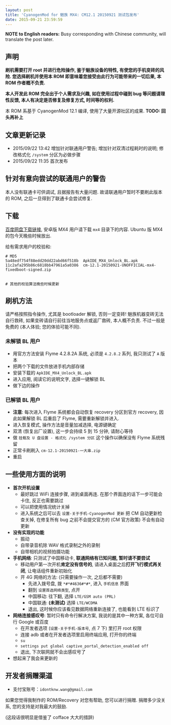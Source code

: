 ```yaml
---
layout: post
title: 'CyanogenMod for 魅族 MX4: CM12.1 20150921 测试包发布'
date: 2015-09-21 23:59:59
---
```


**NOTE to English readers:** Busy corresponding with Chinese community, will
translate the post later.


## 声明

**刷机需要打开 root 并进行危险操作, 鉴于魅族设备的特性, 有使您的手机变砖的风险.
您选择刷机并使用本 ROM 即意味着您接受由此行为可能带来的一切后果,
本 ROM 作者概不负责.**

**本人开发此 ROM 完全出于个人需求及兴趣, 如在使用过程中碰到 bug 等问题请理性反馈,
本人有决定是否修复及修复方式, 时间等的权利.**

本 ROM 系基于 CyanogenMod 12.1 编译, 使用了大量开源社区的成果. **TODO: 回头再补上**


## 文章更新记录

* 2015/09/22 13:42 增加针对联通用户警告; 增加针对双清过程耗时的说明; 修改格式化 `/system` 分区为必做步骤
* 2015/09/22 11:35 首次发布


## 针对有意向尝试的联通用户的警告

本人没有联通卡可供调试, 且据报告有大量问题. 故请联通用户暂时不要刷此版本的 ROM,
之后一旦得到了联通卡会尝试修复.


## 下载

[百度网盘下载链接][baidupan], 安卓版 MX4 用户请下载 `mx4` 目录下的内容.
Ubuntu 版 MX4 的包今天晚些时候放出.

[baidupan]: http://pan.baidu.com/s/1ntxQd3z

给有需求用户的校验和:

```
# MD5
5a48edf754f88edd20dd22abd66f518b  ApkIDE_MX4_Unlock_BL.apk
11c2afa295b86c6818bb47961a5a0386  cm-12.1-20150921-UNOFFICIAL-mx4-fixedboot-signed.zip


# 其他的校验算法晚些时候更新
```


## 刷机方法

请严格按照指令操作, 尤其是 bootloader 解锁, 否则一定变砖!
魅族机器变砖无法自行救砖, 如果变砖请自行前往当地服务点或返厂救砖, 本人概不负责.
不过一般是免费的 (本人体验; 您的体验可能不同).

### 未解锁 BL 用户

* 用官方方法安装 Flyme 4.2.8.2A 系统, 必须是 `4.2.8.2` 系列, 我只测试了 `A` 版本
* 把两个下载的文件放进手机内部存储
* 安装下载的 `ApkIDE_MX4_Unlock_BL.apk`
* 进入应用, 阅读它的说明文字, 选择一键解锁 BL
* 做下边的操作


### 已解锁 BL 用户

* **注意**: 每次进入 Flyme 系统都会自动恢复 recovery 分区到官方 recovery, 因此如果解锁 BL 后重启了 Flyme, 需要重新解锁并进入.
* 进入恢复模式, 操作方法是音量加减选择, 电源键确定
* 双清 (恢复出厂设置), 这一步会持续 5 到 15 分钟, 请耐心等待
* 做 `挂载及 U 盘设置 - 格式化 /system 分区` 这个操作以确保没有 Flyme 系统残留
* 正常卡刷刷入 `cm-12.1-20150921-一大串.zip`
* 重启


## 一些使用方面的说明

* **首次开机设置**
    - 最好跳过 WiFi 连接步骤, 进到桌面再连. 在那个界面连的话下一步可能会卡住, 反正也需要跳过
    - 可以把使用情况统计关掉
    - 进入系统之后可以去 `设置-关于手机-CyanogenMod 更新` 把 CM 自动更新检查关掉, 在修复所有 bug 之前不会提交官方的 (CM 官方政策) 不会有自动更新
* **没有实现的功能**
    - 振动
    - 自带录音机除 WAV 格式录制之外的录制
    - 自带相机的视频拍摄功能
* **手机网络**: 只测试了中国移动卡, **联通网络有已知问题, 暂时请不要尝试**
    - 移动用户第一次开机**肯定没有信号的**, 请进入桌面之后**打开飞行模式再关闭**, 让电话组件重新初始化
    - 开 4G 网络的方法: (只需要操作一次, 之后都不需要)
        - 先进入拨号盘, 拨 `*#*#4636#*#*`, 进入 `手机信息` 界面
        - 翻到 `设置首选网络类型`, 点开
        - 中国移动: 往下翻, 选择 `LTE/GSM auto (PRL)`
        - 中国联通: **(未测试)** 选择 `LTE/WCDMA`
        - 退出, 这时候你应该看见数据网络重新连接了, 也能看到 LTE 标识了
* **网络连接感叹号**: 暂时只有命令行解决方案, 我说的是其中一种方案, 各位可自行 Google 或百度
    - 在开发者选项 (`设置-关于手机-版本号`, 点 7 下) 里打开 root 权限
    - 连接 adb 或者在开发者选项里启用终端应用, 打开你的终端
    - `su`
    - `settings put global captive_portal_detection_enabled off`
    - 退出, 下次联网就不会出感叹号了
* 想起来了我会来更新的


## 开发者捐赠渠道

* 支付宝账号：`idontknw.wang@gmail.com`

如果您觉得我制作的 ROM/Recovery 对您有帮助, 您可以进行捐赠.
捐赠多少没关系, 您的支持是对我最大的鼓励.

(这段话很明显是借鉴了 cofface 大大的措辞)


<!-- vim:set ai et ts=4 sw=4 sts=4 fenc=utf-8: -->
